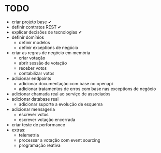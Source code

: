 # TODO

- criar projeto base ✔
- definir contratos REST ✔
- explicar decisões de tecnologias ✔
- definir domínios
  - definir modelos
  - definir exceptions de negócio
- criar as regras de negócio em memória
  - criar votação
  - abrir sessão de votação
  - receber votos
  - contabilizar votos
- adicionar endpoints
  - adicionar documentação com base no openapi
  - adicionar tratamentos de erros com base nas exceptions de negócio
- adicionar chamada real ao serviço de associados
- adicionar database real
  - adicionar suporte a evolução de esquema
- adicionar mensageria
  - escrever votos
  - escrever votação encerrada
- criar teste de performance
- extras:
  - telemetria
  - processar a votação com event sourcing 
  - programação reativa
